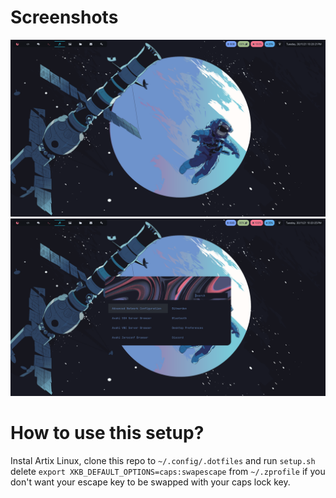 # Screenshots
![rice1](https://raw.githubusercontent.com/Shinyzenith/.dotfiles/master/assets/1.png)
![rice2](https://raw.githubusercontent.com/Shinyzenith/.dotfiles/master/assets/2.png)

# How to use this setup?
Instal Artix Linux, clone this repo to `~/.config/.dotfiles` and run `setup.sh`
delete `export XKB_DEFAULT_OPTIONS=caps:swapescape` from `~/.zprofile` if you don't want your escape key to be swapped with your caps lock key.
